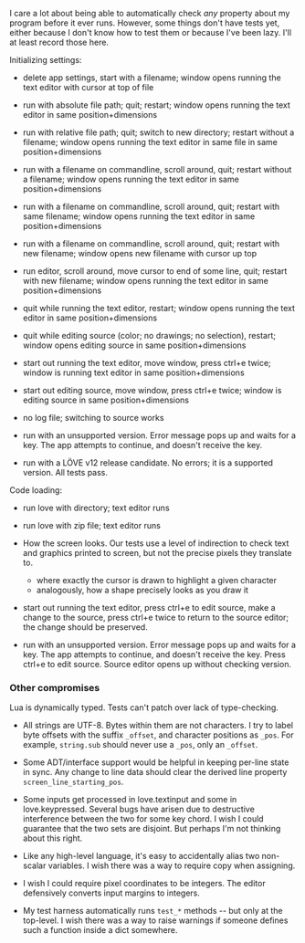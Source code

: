 I care a lot about being able to automatically check _any_ property about my
program before it ever runs. However, some things don't have tests yet, either
because I don't know how to test them or because I've been lazy. I'll at least
record those here.

Initializing settings:
  - delete app settings, start with a filename; window opens running the text editor with cursor at top of file
  - run with absolute file path; quit; restart; window opens running the text editor in same position+dimensions
  - run with relative file path; quit; switch to new directory; restart without a filename; window opens running the text editor in same file in same position+dimensions
  - run with a filename on commandline, scroll around, quit; restart without a filename; window opens running the text editor in same position+dimensions
  - run with a filename on commandline, scroll around, quit; restart with same filename; window opens running the text editor in same position+dimensions
  - run with a filename on commandline, scroll around, quit; restart with new filename; window opens new filename with cursor up top
  - run editor, scroll around, move cursor to end of some line, quit; restart with new filename; window opens running the text editor in same position+dimensions
  - quit while running the text editor, restart; window opens running the text editor in same position+dimensions
  - quit while editing source (color; no drawings; no selection), restart; window opens editing source in same position+dimensions
  - start out running the text editor, move window, press ctrl+e twice; window is running text editor in same position+dimensions
  - start out editing source, move window, press ctrl+e twice; window is editing source in same position+dimensions
  - no log file; switching to source works

  - run with an unsupported version. Error message pops up and waits for a key. The app attempts to continue, and doesn't receive the key.
  - run with a LÖVE v12 release candidate. No errors; it is a supported version. All tests pass.

Code loading:
* run love with directory; text editor runs
* run love with zip file; text editor runs

* How the screen looks. Our tests use a level of indirection to check text and
  graphics printed to screen, but not the precise pixels they translate to.
    - where exactly the cursor is drawn to highlight a given character
    - analogously, how a shape precisely looks as you draw it

* start out running the text editor, press ctrl+e to edit source, make a change to the source, press ctrl+e twice to return to the source editor; the change should be preserved.
* run with an unsupported version. Error message pops up and waits for a key. The app attempts to continue, and doesn't receive the key. Press ctrl+e to edit source. Source editor opens up without checking version.

### Other compromises

Lua is dynamically typed. Tests can't patch over lack of type-checking.

* All strings are UTF-8. Bytes within them are not characters. I try to label
  byte offsets with the suffix `_offset`, and character positions as `_pos`.
  For example, `string.sub` should never use a `_pos`, only an `_offset`.

* Some ADT/interface support would be helpful in keeping per-line state in
  sync. Any change to line data should clear the derived line property
  `screen_line_starting_pos`.

* Some inputs get processed in love.textinput and some in love.keypressed.
  Several bugs have arisen due to destructive interference between the two for
  some key chord. I wish I could guarantee that the two sets are disjoint. But
  perhaps I'm not thinking about this right.

* Like any high-level language, it's easy to accidentally alias two non-scalar
  variables. I wish there was a way to require copy when assigning.

* I wish I could require pixel coordinates to be integers. The editor
  defensively converts input margins to integers.

* My test harness automatically runs `test_*` methods -- but only at the
  top-level. I wish there was a way to raise warnings if someone defines such
  a function inside a dict somewhere.
